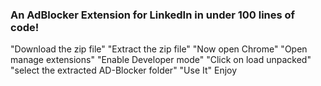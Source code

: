 ### An AdBlocker Extension for LinkedIn in under 100 lines of code!
"Download the zip file"
"Extract the zip file"
"Now open Chrome"
"Open manage extensions"
"Enable Developer mode"
"Click on load unpacked"
"select the extracted AD-Blocker folder"
"Use It"
Enjoy
